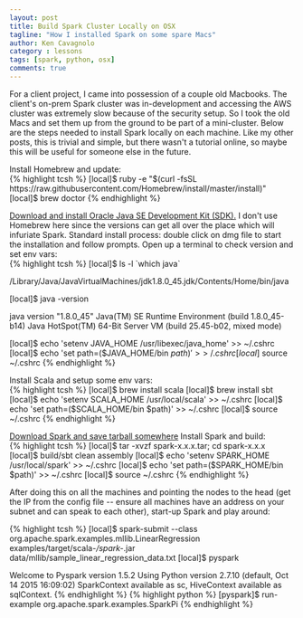 ```yaml
---
layout: post
title: Build Spark Cluster Locally on OSX
tagline: "How I installed Spark on some spare Macs"
author: Ken Cavagnolo
category : lessons
tags: [spark, python, osx]
comments: true
---
```


<div class="blurb">

<p>For a client project, I came into possession of a couple old
Macbooks. The client's on-prem Spark cluster was in-development and
accessing the AWS cluster was extremely slow because of the security
setup. So I took the old Macs and set them up from the ground to be
part of a mini-cluster. Below are the steps needed to install Spark
locally on each machine. Like my other posts, this is trivial and
simple, but there wasn't a tutorial online, so maybe this will be
useful for someone else in the future.</p>

<p>Install Homebrew and update:
<br>
{% highlight tcsh %}
[local]$ ruby -e "$(curl -fsSL https://raw.githubusercontent.com/Homebrew/install/master/install)"
[local]$ brew doctor
{% endhighlight %}
</p>

<p><a
href="http://www.oracle.com/technetwork/java/javase/downloads/index.html"
target="_blank">Download and install Oracle Java SE Development Kit
(SDK).</a> I don't use Homebrew here since the versions can get all
over the place which will infuriate Spark. Standard install process:
double click on dmg file to start the installation and follow
prompts. Open up a terminal to check version and set env vars:
<br>
{% highlight tcsh %}
[local]$ ls -l `which java`

/Library/Java/JavaVirtualMachines/jdk1.8.0_45.jdk/Contents/Home/bin/java

[local]$ java -version

java version "1.8.0_45"
Java(TM) SE Runtime Environment (build 1.8.0_45-b14)
Java HotSpot(TM) 64-Bit Server VM (build 25.45-b02, mixed mode)

[local]$ echo 'setenv JAVA_HOME /usr/libexec/java_home' >> ~/.cshrc
[local]$ echo 'set path=($JAVA_HOME/bin $path)' >> ~/.cshrc
[local]$ source ~/.cshrc
{% endhighlight %}
</p>

<p>Install Scala and setup some env vars:
<br>
{% highlight tcsh %}
[local]$ brew install scala
[local]$ brew install sbt
[local]$ echo 'setenv SCALA_HOME /usr/local/scala' >> ~/.cshrc
[local]$ echo 'set path=($SCALA_HOME/bin $path)' >> ~/.cshrc
[local]$ source ~/.cshrc
{% endhighlight %}
</p>

<p><a href="https://spark.apache.org/downloads.html"
target="_blank">Download Spark and save tarball somewhere</a> Install Spark and build:
<br>
{% highlight tcsh %}
[local]$ tar -xvzf spark-x.x.x.tar; cd spark-x.x.x
[local]$ build/sbt clean assembly
[local]$ echo 'setenv SPARK_HOME /usr/local/spark' >> ~/.cshrc
[local]$ echo 'set path=($SPARK_HOME/bin $path)' >> ~/.cshrc
[local]$ source ~/.cshrc
{% endhighlight %}
</p>

<p>After doing this on all the machines and pointing the nodes to the
head (get the IP from the config file -- ensure all machines have an
address on your subnet and can speak to each other), start-up Spark
and play around: <br>

{% highlight tcsh %}
[local]$ spark-submit --class org.apache.spark.examples.mllib.LinearRegression examples/target/scala-*/spark-*.jar data/mllib/sample_linear_regression_data.txt
[local]$ pyspark

Welcome to Pyspark version 1.5.2
Using Python version 2.7.10 (default, Oct 14 2015 16:09:02)
SparkContext available as sc, HiveContext available as sqlContext.
{% endhighlight %}
{% highlight python %}
[pyspark]$ run-example org.apache.spark.examples.SparkPi
{% endhighlight %}
</p>
</div>

